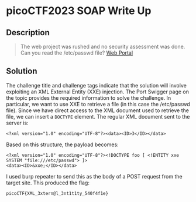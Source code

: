 # picoCTF2023 SOAP Write Up

## Description

> The web project was rushed and no security assessment was done. Can you read the /etc/passwd file? [Web Portal](http://saturn.picoctf.net:57597/)

## Solution

The challenge title and challenge tags indicate that the solution will involve exploiting an XML External Entity (XXE) injection. The Port Swigger page on the topic provides the required information to solve the challenge. In particular, we want to use XXE to retrieve a file (in this case the /etc/passwd file). Since we have direct access to the XML document used to retrieve the file, we can insert a `DOCTYPE` element. The regular XML document sent to the server is:

```
<?xml version="1.0" encoding="UTF-8"?><data><ID>3</ID></data>
```

 Based on this structure, the payload becomes:

```
<?xml version="1.0" encoding="UTF-8"?><!DOCTYPE foo [ <!ENTITY xxe SYSTEM "file:///etc/passwd"> ]>
<data><ID>&xxe;</ID></data>
```

I used burp repeater to send this as the body of a POST request from the target site. This produced the flag:

```
picoCTF{XML_3xtern@l_3nt1t1ty_540f4f1e}
```
